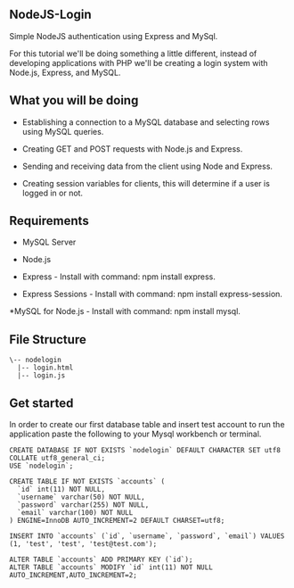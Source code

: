 ## NodeJS-Login
Simple NodeJS authentication using Express and MySql.

For this tutorial we'll be doing something a little different, instead of developing applications with PHP we'll be creating a login system with Node.js, Express, and MySQL.

## What you will be doing
* Establishing a connection to a MySQL database and selecting rows using MySQL queries.

* Creating GET and POST requests with Node.js and Express.

* Sending and receiving data from the client using Node and Express.

* Creating session variables for clients, this will determine if a user is logged in or not.

## Requirements
* MySQL Server

* Node.js

* Express - Install with command: npm install express.

* Express Sessions - Install with command: npm install express-session.

*MySQL for Node.js - Install with command: npm install mysql.


## File Structure
```
\-- nodelogin
  |-- login.html
  |-- login.js
```

## Get started
In order to create our first database table and insert test account to run the application paste the following to your Mysql workbench or terminal.
```
CREATE DATABASE IF NOT EXISTS `nodelogin` DEFAULT CHARACTER SET utf8 COLLATE utf8_general_ci;
USE `nodelogin`;

CREATE TABLE IF NOT EXISTS `accounts` (
  `id` int(11) NOT NULL,
  `username` varchar(50) NOT NULL,
  `password` varchar(255) NOT NULL,
  `email` varchar(100) NOT NULL
) ENGINE=InnoDB AUTO_INCREMENT=2 DEFAULT CHARSET=utf8;

INSERT INTO `accounts` (`id`, `username`, `password`, `email`) VALUES (1, 'test', 'test', 'test@test.com');

ALTER TABLE `accounts` ADD PRIMARY KEY (`id`);
ALTER TABLE `accounts` MODIFY `id` int(11) NOT NULL AUTO_INCREMENT,AUTO_INCREMENT=2;
```
